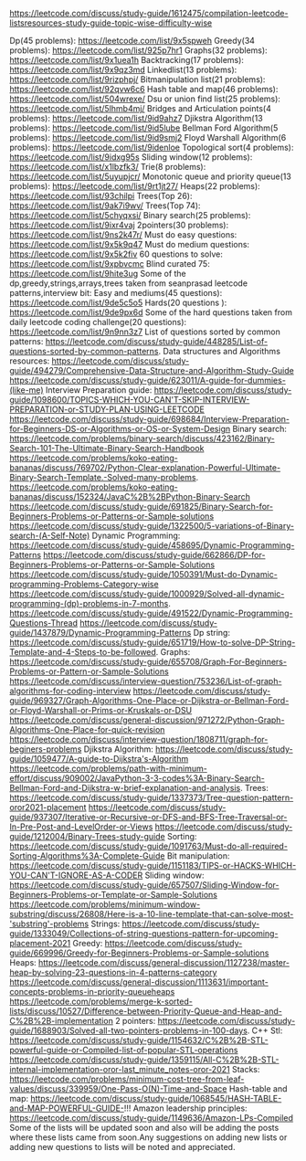 https://leetcode.com/discuss/study-guide/1612475/compilation-leetcode-listsresources-study-guide-topic-wise-difficulty-wise

Dp(45 problems):
https://leetcode.com/list/9x5spweh
Greedy(34 problems):
https://leetcode.com/list/925p7hr1
Graphs(32 problems):
https://leetcode.com/list/9x1uea1h
Backtracking(17 problems):
https://leetcode.com/list/9x9qz3md
Linkedlist(13 problems):
https://leetcode.com/list/9rizphpj/
Bitmanipulation list(21 problems):
https://leetcode.com/list/92qvw6c6
Hash table and map(46 problems):
https://leetcode.com/list/504wrexe/
Dsu or union find list(25 problems):
https://leetcode.com/list/5lhmb4mj/
Bridges and Articulation points(4 problems):
https://leetcode.com/list/9id9ahz7
Djikstra Algorithm(13 problems):
https://leetcode.com/list/9id5lube
Bellman Ford Algorithm(5 problems):
https://leetcode.com/list/9id9smj2
Floyd Warshall Algorithm(6 problems):
https://leetcode.com/list/9idenloe
Topological sort(4 problems):
https://leetcode.com/list/9idxg95s
Sliding window(12 problems):
https://leetcode.com/list/x1lbzfk3/
Trie(8 problems):
https://leetcode.com/list/5uyupjcr/
Monotonic queue and priority queue(13 problems):
https://leetcode.com/list/9rt1jt27/
Heaps(22 problems):
https://leetcode.com/list/93chilpi
Trees(Top 26):
https://leetcode.com/list/9ak7i9wv/
Trees(Top 74):
https://leetcode.com/list/5chyqxsi/
Binary search(25 problems):
https://leetcode.com/list/9ixr4vaj
2pointers(30 problems):
https://leetcode.com/list/9ns2k47r/
Must do easy questions:
https://leetcode.com/list/9x5k9q47
Must do medium questions:
https://leetcode.com/list/9x5k2fiv
60 questions to solve:
https://leetcode.com/list/9xpbvcmc
Blind curated 75:
https://leetcode.com/list/9hite3ug
Some of the dp,greedy,strings,arrays,trees taken from seanprasad leetcode patterns,interview bit:
Easy and mediums(45 questions):
https://leetcode.com/list/9de5c5o5
Hards(20 questions ):
https://leetcode.com/list/9de9px6d
Some of the hard questions taken from daily leetcode coding challenge(20 questions):
https://leetcode.com/list/9n9nn3z7
List of questions sorted by common patterns:
https://leetcode.com/discuss/study-guide/448285/List-of-questions-sorted-by-common-patterns.
Data structures and Algorithms resources:
https://leetcode.com/discuss/study-guide/494279/Comprehensive-Data-Structure-and-Algorithm-Study-Guide
https://leetcode.com/discuss/study-guide/623011/A-guide-for-dummies-(like-me)
Interview Preparation guide:
https://leetcode.com/discuss/study-guide/1098600/TOPICS-WHICH-YOU-CAN'T-SKIP-INTERVIEW-PREPARATION-or-STUDY-PLAN-USING-LEETCODE
https://leetcode.com/discuss/study-guide/698684/Interview-Preparation-for-Beginners-DS-or-Algorithms-or-OS-or-System-Design
Binary search:
https://leetcode.com/problems/binary-search/discuss/423162/Binary-Search-101-The-Ultimate-Binary-Search-Handbook
https://leetcode.com/problems/koko-eating-bananas/discuss/769702/Python-Clear-explanation-Powerful-Ultimate-Binary-Search-Template.-Solved-many-problems.
https://leetcode.com/problems/koko-eating-bananas/discuss/152324/JavaC%2B%2BPython-Binary-Search
https://leetcode.com/discuss/study-guide/691825/Binary-Search-for-Beginners-Problems-or-Patterns-or-Sample-solutions
https://leetcode.com/discuss/study-guide/1322500/5-variations-of-Binary-search-(A-Self-Note)
Dynamic Programming:
https://leetcode.com/discuss/study-guide/458695/Dynamic-Programming-Patterns
https://leetcode.com/discuss/study-guide/662866/DP-for-Beginners-Problems-or-Patterns-or-Sample-Solutions
https://leetcode.com/discuss/study-guide/1050391/Must-do-Dynamic-programming-Problems-Category-wise
https://leetcode.com/discuss/study-guide/1000929/Solved-all-dynamic-programming-(dp)-problems-in-7-months.
https://leetcode.com/discuss/study-guide/491522/Dynamic-Programming-Questions-Thread
https://leetcode.com/discuss/study-guide/1437879/Dynamic-Programming-Patterns
Dp string:
https://leetcode.com/discuss/study-guide/651719/How-to-solve-DP-String-Template-and-4-Steps-to-be-followed.
Graphs:
https://leetcode.com/discuss/study-guide/655708/Graph-For-Beginners-Problems-or-Pattern-or-Sample-Solutions
https://leetcode.com/discuss/interview-question/753236/List-of-graph-algorithms-for-coding-interview
https://leetcode.com/discuss/study-guide/969327/Graph-Algorithms-One-Place-or-Dijkstra-or-Bellman-Ford-or-Floyd-Warshall-or-Prims-or-Kruskals-or-DSU
https://leetcode.com/discuss/general-discussion/971272/Python-Graph-Algorithms-One-Place-for-quick-revision
https://leetcode.com/discuss/interview-question/1808711/graph-for-beginers-problems
Djikstra Algorithm:
https://leetcode.com/discuss/study-guide/1059477/A-guide-to-Dijkstra's-Algorithm
https://leetcode.com/problems/path-with-minimum-effort/discuss/909002/JavaPython-3-3-codes%3A-Binary-Search-Bellman-Ford-and-Dijkstra-w-brief-explanation-and-analysis.
Trees:
https://leetcode.com/discuss/study-guide/1337373/Tree-question-pattern-oror2021-placement
https://leetcode.com/discuss/study-guide/937307/Iterative-or-Recursive-or-DFS-and-BFS-Tree-Traversal-or-In-Pre-Post-and-LevelOrder-or-Views
https://leetcode.com/discuss/study-guide/1212004/Binary-Trees-study-guide
Sorting:
https://leetcode.com/discuss/study-guide/1091763/Must-do-all-required-Sorting-Algorithms%3A-Complete-Guide
Bit manipulation:
https://leetcode.com/discuss/study-guide/1151183/TIPS-or-HACKS-WHICH-YOU-CAN'T-IGNORE-AS-A-CODER
Sliding window:
https://leetcode.com/discuss/study-guide/657507/Sliding-Window-for-Beginners-Problems-or-Template-or-Sample-Solutions
https://leetcode.com/problems/minimum-window-substring/discuss/26808/Here-is-a-10-line-template-that-can-solve-most-'substring'-problems
Strings:
https://leetcode.com/discuss/study-guide/1333049/Collections-of-string-questions-pattern-for-upcoming-placement-2021
Greedy:
https://leetcode.com/discuss/study-guide/669996/Greedy-for-Beginners-Problems-or-Sample-solutions
Heaps:
https://leetcode.com/discuss/general-discussion/1127238/master-heap-by-solving-23-questions-in-4-patterns-category
https://leetcode.com/discuss/general-discussion/1113631/important-concepts-problems-in-priority-queueheaps
https://leetcode.com/problems/merge-k-sorted-lists/discuss/10527/Difference-between-Priority-Queue-and-Heap-and-C%2B%2B-implementation
2 pointers:
https://leetcode.com/discuss/study-guide/1688903/Solved-all-two-pointers-problems-in-100-days.
C++ Stl:
https://leetcode.com/discuss/study-guide/1154632/C%2B%2B-STL-powerful-guide-or-Compiled-list-of-popular-STL-operations
https://leetcode.com/discuss/study-guide/1359115/All-C%2B%2B-STL-internal-implementation-oror-last_minute_notes-oror-2021
Stacks:
https://leetcode.com/problems/minimum-cost-tree-from-leaf-values/discuss/339959/One-Pass-O(N)-Time-and-Space
Hash-table and map:
https://leetcode.com/discuss/study-guide/1068545/HASH-TABLE-and-MAP-POWERFUL-GUIDE-!!!
Amazon leadership principles:
https://leetcode.com/discuss/study-guide/1149636/Amazon-LPs-Compiled
Some of the lists will be updated soon and also will be adding the posts where these lists came from soon.Any suggestions on adding new lists or adding new questions to lists will be noted and appreciated.

